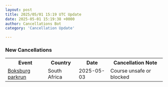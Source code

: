 ```yaml
---
layout: post
title: 2025/05/01 15:19 UTC Update
date: 2025-05-01 15:19:38 +0000
author: Cancellations Bot
category: 'Cancellation Update'

---
```


<h3>New Cancellations</h3>
<div class='hscrollable'>
<table style='width: 100%'>
    <tr>
        <th>Event</th>
        <th>Country</th>
        <th>Date</th>
        <th>Cancellation Note</th>
    </tr>
    <tr>
        <td><a href="https://www.parkrun.co.za/boksburg">Boksburg parkrun</a></td>
        <td>South Africa</td>
        <td>2025-05-03</td>
        <td>Course unsafe or blocked</td>
    </tr>
</table>
</div>

